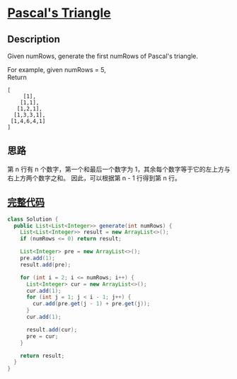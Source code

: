 # [Pascal's Triangle][title]

## Description

Given numRows, generate the first numRows of Pascal's triangle.

For example, given numRows = 5,    
Return

```
[
     [1],
    [1,1],
   [1,2,1],
  [1,3,3,1],
 [1,4,6,4,1]
]
```

## 思路

第 n 行有 n 个数字，第一个和最后一个数字为 1，其余每个数字等于它的左上方与右上方两个数字之和。
因此，可以根据第 n - 1 行得到第 n 行。

## [完整代码][src]

```java
class Solution {
  public List<List<Integer>> generate(int numRows) {
    List<List<Integer>> result = new ArrayList<>();
    if (numRows <= 0) return result;

    List<Integer> pre = new ArrayList<>();
    pre.add(1);
    result.add(pre);

    for (int i = 2; i <= numRows; i++) {
      List<Integer> cur = new ArrayList<>();
      cur.add(1);
      for (int j = 1; j < i - 1; j++) {
        cur.add(pre.get(j - 1) + pre.get(j));
      }
      cur.add(1);

      result.add(cur);
      pre = cur;
    }

    return result;
  }
}
```

[title]: https://leetcode.com/problems/pascals-triangle
[src]: https://github.com/andavid/leetcode-java/blob/master/src/com/andavid/leetcode/_118/Solution.java
